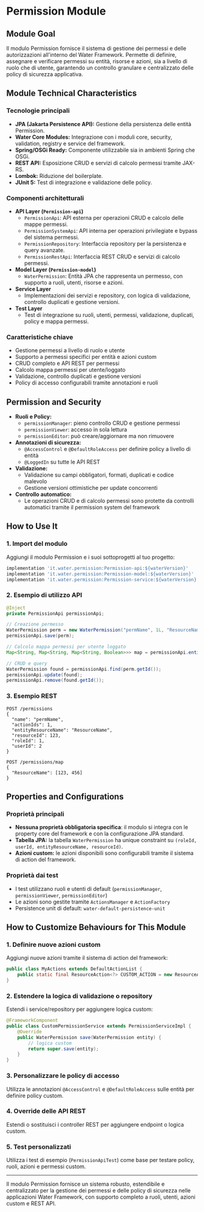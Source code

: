 # Permission Module

## Module Goal
Il modulo Permission fornisce il sistema di gestione dei permessi e delle autorizzazioni all'interno del Water Framework. Permette di definire, assegnare e verificare permessi su entità, risorse e azioni, sia a livello di ruolo che di utente, garantendo un controllo granulare e centralizzato delle policy di sicurezza applicativa.

## Module Technical Characteristics

### Tecnologie principali
- **JPA (Jakarta Persistence API):** Gestione della persistenza delle entità Permission.
- **Water Core Modules:** Integrazione con i moduli core, security, validation, registry e service del framework.
- **Spring/OSGi Ready:** Componente utilizzabile sia in ambienti Spring che OSGi.
- **REST API:** Esposizione CRUD e servizi di calcolo permessi tramite JAX-RS.
- **Lombok:** Riduzione del boilerplate.
- **JUnit 5:** Test di integrazione e validazione delle policy.

### Componenti architetturali
- **API Layer (`Permission-api`)**
  - `PermissionApi`: API esterna per operazioni CRUD e calcolo delle mappe permessi.
  - `PermissionSystemApi`: API interna per operazioni privilegiate e bypass del sistema permessi.
  - `PermissionRepository`: Interfaccia repository per la persistenza e query avanzate.
  - `PermissionRestApi`: Interfaccia REST CRUD e servizi di calcolo permessi.
- **Model Layer (`Permission-model`)**
  - `WaterPermission`: Entità JPA che rappresenta un permesso, con supporto a ruoli, utenti, risorse e azioni.
- **Service Layer**
  - Implementazioni dei servizi e repository, con logica di validazione, controllo duplicati e gestione versioni.
- **Test Layer**
  - Test di integrazione su ruoli, utenti, permessi, validazione, duplicati, policy e mappa permessi.

### Caratteristiche chiave
- Gestione permessi a livello di ruolo e utente
- Supporto a permessi specifici per entità e azioni custom
- CRUD completo e API REST per permessi
- Calcolo mappa permessi per utente/loggato
- Validazione, controllo duplicati e gestione versioni
- Policy di accesso configurabili tramite annotazioni e ruoli

## Permission and Security
- **Ruoli e Policy:**
  - `permissionManager`: pieno controllo CRUD e gestione permessi
  - `permissionViewer`: accesso in sola lettura
  - `permissionEditor`: può creare/aggiornare ma non rimuovere
- **Annotazioni di sicurezza:**
  - `@AccessControl` e `@DefaultRoleAccess` per definire policy a livello di entità
  - `@LoggedIn` su tutte le API REST
- **Validazione:**
  - Validazione su campi obbligatori, formati, duplicati e codice malevolo
  - Gestione versioni ottimistiche per update concorrenti
- **Controllo automatico:**
  - Le operazioni CRUD e di calcolo permessi sono protette da controlli automatici tramite il permission system del framework

## How to Use It

### 1. Import del modulo
Aggiungi il modulo Permission e i suoi sottoprogetti al tuo progetto:

```gradle
implementation 'it.water.permission:Permission-api:${waterVersion}'
implementation 'it.water.permission:Permission-model:${waterVersion}'
implementation 'it.water.permission:Permission-service:${waterVersion}'
```

### 2. Esempio di utilizzo API
```java
@Inject
private PermissionApi permissionApi;

// Creazione permesso
WaterPermission perm = new WaterPermission("permName", 1L, "ResourceName", 123L, roleId, userId);
permissionApi.save(perm);

// Calcolo mappa permessi per utente loggato
Map<String, Map<String, Map<String, Boolean>>> map = permissionApi.entityPermissionMap(Map.of("ResourceName", List.of(123L, 456L)));

// CRUD e query
WaterPermission found = permissionApi.find(perm.getId());
permissionApi.update(found);
permissionApi.remove(found.getId());
```

### 3. Esempio REST
```http
POST /permissions
{
  "name": "permName",
  "actionIds": 1,
  "entityResourceName": "ResourceName",
  "resourceId": 123,
  "roleId": 1,
  "userId": 2
}

POST /permissions/map
{
  "ResourceName": [123, 456]
}
```

## Properties and Configurations

### Proprietà principali
- **Nessuna proprietà obbligatoria specifica**: il modulo si integra con le property core del framework e con la configurazione JPA standard.
- **Tabella JPA:** la tabella `WaterPermission` ha unique constraint su `(roleId, userId, entityResourceName, resourceId)`.
- **Azioni custom:** le azioni disponibili sono configurabili tramite il sistema di action del framework.

### Proprietà dai test
- I test utilizzano ruoli e utenti di default (`permissionManager`, `permissionViewer`, `permissionEditor`)
- Le azioni sono gestite tramite `ActionsManager` e `ActionFactory`
- Persistence unit di default: `water-default-persistence-unit`

## How to Customize Behaviours for This Module

### 1. Definire nuove azioni custom
Aggiungi nuove azioni tramite il sistema di action del framework:
```java
public class MyActions extends DefaultActionList {
    public static final ResourceAction<?> CUSTOM_ACTION = new ResourceAction<>("customAction");
}
```

### 2. Estendere la logica di validazione o repository
Estendi i service/repository per aggiungere logica custom:
```java
@FrameworkComponent
public class CustomPermissionService extends PermissionServiceImpl {
    @Override
    public WaterPermission save(WaterPermission entity) {
        // logica custom
        return super.save(entity);
    }
}
```

### 3. Personalizzare le policy di accesso
Utilizza le annotazioni `@AccessControl` e `@DefaultRoleAccess` sulle entità per definire policy custom.

### 4. Override delle API REST
Estendi o sostituisci i controller REST per aggiungere endpoint o logica custom.

### 5. Test personalizzati
Utilizza i test di esempio (`PermissionApiTest`) come base per testare policy, ruoli, azioni e permessi custom.

---

Il modulo Permission fornisce un sistema robusto, estendibile e centralizzato per la gestione dei permessi e delle policy di sicurezza nelle applicazioni Water Framework, con supporto completo a ruoli, utenti, azioni custom e REST API.

